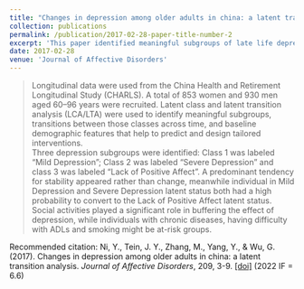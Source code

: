 ```yaml
---
title: "Changes in depression among older adults in china: a latent transition analysis"
collection: publications
permalink: /publication/2017-02-28-paper-title-number-2
excerpt: 'This paper identified meaningful subgroups of late life depression, transitions between those classses across time, and demographic features that help to predict and design tailored interventions.'
date: 2017-02-28
venue: 'Journal of Affective Disorders'
---
```

>  Longitudinal data were used from the China Health and Retirement Longitudinal Study (CHARLS). A total of 853 women and 930 men aged 60–96 years were recruited. Latent class and latent transition analysis (LCA/LTA) were used to identify meaningful subgroups, transitions between those classes across time, and baseline demographic features that help to predict and design tailored interventions.
> <br>
>  Three depression subgroups were identified: Class 1 was labeled “Mild Depression”; Class 2 was labeled “Severe Depression” and class 3 was labeled “Lack of Positive Affect”. A predominant tendency for stability appeared rather than change, meanwhile individual in Mild Depression and Severe Depression latent status both had a high probability to convert to the Lack of Positive Affect latent status. Social activities played a significant role in buffering the effect of depression, while individuals with chronic diseases, having difficulty with ADLs and smoking might be at-risk groups.


Recommended citation: Ni, Y., Tein, J. Y., Zhang, M., Yang, Y., & Wu, G. (2017). Changes in depression among older adults in china: a latent transition analysis. <i>Journal of Affective Disorders</i>, 209, 3-9. [[doi]](https://doi.org/10.1016/j.jad.2016.11.004) (2022 IF = 6.6)
